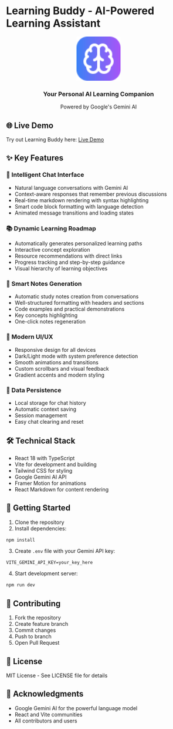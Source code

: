 # Learning Buddy - AI-Powered Learning Assistant

<div align="center">
  <img src="public/favicon.svg" alt="Learning Buddy Logo" width="120" />
  <h3>Your Personal AI Learning Companion</h3>
  <p>Powered by Google's Gemini AI</p>
</div>

## 🌐 Live Demo

Try out Learning Buddy here: [Live Demo](https://mersdev.github.io/react-mentor-gemini/)

## ✨ Key Features

### 🤖 Intelligent Chat Interface

- Natural language conversations with Gemini AI
- Context-aware responses that remember previous discussions
- Real-time markdown rendering with syntax highlighting
- Smart code block formatting with language detection
- Animated message transitions and loading states

### 📚 Dynamic Learning Roadmap

- Automatically generates personalized learning paths
- Interactive concept exploration
- Resource recommendations with direct links
- Progress tracking and step-by-step guidance
- Visual hierarchy of learning objectives

### 📝 Smart Notes Generation

- Automatic study notes creation from conversations
- Well-structured formatting with headers and sections
- Code examples and practical demonstrations
- Key concepts highlighting
- One-click notes regeneration

### 🎨 Modern UI/UX

- Responsive design for all devices
- Dark/Light mode with system preference detection
- Smooth animations and transitions
- Custom scrollbars and visual feedback
- Gradient accents and modern styling

### 💾 Data Persistence

- Local storage for chat history
- Automatic context saving
- Session management
- Easy chat clearing and reset

## 🛠️ Technical Stack

- React 18 with TypeScript
- Vite for development and building
- Tailwind CSS for styling
- Google Gemini AI API
- Framer Motion for animations
- React Markdown for content rendering

## 🚀 Getting Started

1. Clone the repository
2. Install dependencies:

```bash
npm install
```

3. Create `.env` file with your Gemini API key:

```env
VITE_GEMINI_API_KEY=your_key_here
```

4. Start development server:

```bash
npm run dev
```

## 🤝 Contributing

1. Fork the repository
2. Create feature branch
3. Commit changes
4. Push to branch
5. Open Pull Request

## 📄 License

MIT License - See LICENSE file for details

## 🙏 Acknowledgments

- Google Gemini AI for the powerful language model
- React and Vite communities
- All contributors and users
